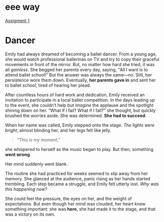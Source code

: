 
<h1> eee way </h1>

<p><a href ="/BasicWebDev/assignment1.html" target= "blank">Assigment 1</a></p>


<p> <bloquote>
<h1> Dancer </h1> </bloquote></p>


 Emily had always dreamed of becoming a ballet dancer. From a young age, she would watch professional ballerinas on TV and try to copy their graceful movements in front of the mirror. But, no matter how hard she tried, it was all <em>gainless</em>. She begged her parents every day, saying, <q>All I want is to attend ballet school!</q> But the answer was always the same—<em>no</em>. Still, her persistence wore them down. Eventually, <strong>her parents gave in</strong> and sent her to ballet school, tired of hearing her plead.

After countless hours of hard work and dedication, Emily received an invitation to participate in a local ballet competition. In the days leading up to the event, she couldn’t help but <i>imagine</i> the applause and the spotlight shining down on her. <q>What if I fail? What if I fall?</q> she thought, but quickly brushed the worries aside. She was determined. <strong>She had to succeed</strong>.

When her name was called, Emily stepped onto the stage. <cite>The lights were bright</cite>, almost blinding her, and her legs felt like jelly. <blockquote>“This is my moment,”</blockquote> she whispered to herself as the music began to play. But then, something <b>went wrong</b>.

Her mind suddenly went blank.

The routine she had practiced for weeks seemed to slip away from her memory. She glanced at the audience, panic rising as her hands started trembling. Each step became a struggle, and Emily felt utterly lost. <em>Why was this happening now?</em>

She could feel the pressure, the eyes on her, and the weight of expectations. But even though her mind was clouded, her heart knew something important: she was <b>here</b>, she had made it to the stage, and that was a victory on its own.
